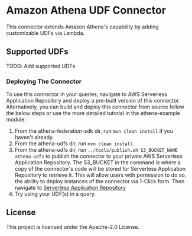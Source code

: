 # Amazon Athena UDF Connector

This connector extends Amazon Athena's capability by adding customizable UDFs via Lambda.

## Supported UDFs

TODO: Add supported UDFs 

### Deploying The Connector

To use this connector in your queries, navigate to AWS Serverless Application Repository and deploy a pre-built version of this connector. Alternatively, you can build and deploy this connector from source follow the below steps or use the more detailed tutorial in the athena-example module:

1. From the athena-federation-sdk dir, run `mvn clean install` if you haven't already.
2. From the athena-udfs dir, run `mvn clean install`.
3. From the athena-udfs dir, run  `../tools/publish.sh S3_BUCKET_NAME athena-udfs` to publish the connector to your private AWS Serverless Application Repository. The S3_BUCKET in the command is where a copy of the connector's code will be stored for Serverless Application Repository to retrieve it. This will allow users with permission to do so, the ability to deploy instances of the connector via 1-Click form. Then navigate to [Serverless Application Repository](https://aws.amazon.com/serverless/serverlessrepo)
4. Try using your UDF(s) in a query.



## License

This project is licensed under the Apache-2.0 License.